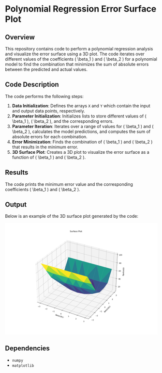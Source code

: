 # Polynomial Regression Error Surface Plot

## Overview

This repository contains code to perform a polynomial regression analysis and visualize the error surface using a 3D plot. The code iterates over different values of the coefficients \( \beta_1 \) and \( \beta_2 \) for a polynomial model to find the combination that minimizes the sum of absolute errors between the predicted and actual values.

## Code Description

The code performs the following steps:

1. **Data Initialization**: Defines the arrays `X` and `Y` which contain the input and output data points, respectively.
2. **Parameter Initialization**: Initializes lists to store different values of \( \beta_1 \), \( \beta_2 \), and the corresponding errors.
3. **Parameter Iteration**: Iterates over a range of values for \( \beta_1 \) and \( \beta_2 \), calculates the model predictions, and computes the sum of absolute errors for each combination.
4. **Error Minimization**: Finds the combination of \( \beta_1 \) and \( \beta_2 \) that results in the minimum error.
5. **3D Surface Plot**: Creates a 3D plot to visualize the error surface as a function of \( \beta_1 \) and \( \beta_2 \).

## Results

The code prints the minimum error value and the corresponding coefficients \( \beta_1 \) and \( \beta_2 \).

## Output

Below is an example of the 3D surface plot generated by the code:

![Surface Plot](Buddi1.png)

## Dependencies

- `numpy`
- `matplotlib`
